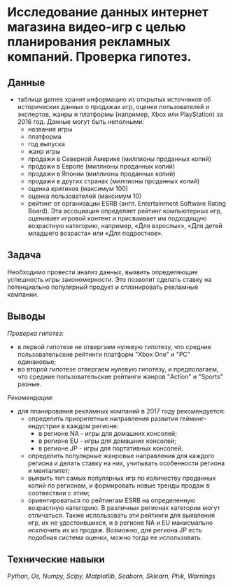 # Исследование данных интернет магазина видео-игр с целью планирования рекламных компаний. Проверка гипотез.

## Данные

- таблица games хранит информацию из открытых источников  об исторических данных о продажах игр, оценки пользователей и экспертов, жанры и платформы (например, Xbox или PlayStation) за 2016 год. Данные могут быть неполными:
  - название игры
  - платформа
  - год выпуска
  - жанр игры
  - продажи в Северной Америке (миллионы проданных копий)
  - продажи в Европе (миллионы проданных копий)
  - продажи в Японии (миллионы проданных копий)
  - продажи в других странах (миллионы проданных копий)
  - оценка критиков (максимум 100)
  - оценка пользователей (максимум 10)
  - рейтинг от организации ESRB (англ. Entertainment Software Rating Board). Эта ассоциация определяет рейтинг компьютерных игр, оценивает игровой контент и присваивает им подходящую возрастную категорию, например, «Для взрослых», «Для детей младшего возраста» или «Для подростков».

## Задача

Необходимо провести анализ данных, выявить определяющие успешность игры закономерности. Это позволит сделать ставку на потенциально популярный продукт и спланировать рекламные кампании.

## Выводы

*Проверка гипотез:*

- в первой гипотезе не отвергаем нулевую гипотезу, что средние пользовательские рейтинги платформ "Xbox One" и "PC" одинаковые;
- во второй гипотезе отвергаем нулевую гипотезу, и предполагаем, что средние пользовательские рейтинги жанров "Action" и "Sports" разные.

*Рекомендации:*
- для планирования рекламных компаний в 2017 году рекомендуется:
  - определить приоритетные направления развития гейминг-индустрии в каждом регионе:
    - в регионе NA - игры для домашних консолей;
    - в регионе EU - игры для домашних консолей;
    - в регионе JP - игры для портативных консолей.
  - определить популярные жанровые направления для каждого региона и делать ставку на них, учитывать особенности региона и менталитет;
  - выявить топ самых популярных игр по количеству проданных копий по регионам, и формировать новые тренды продаж в соотвествии с этим;
  - ориентироваться по рейтингам ESRB на определенную возрастную категорию. В различных регионах категории могут отличаться. Также использовать эти рейтинги для выявления игр, их не удостоившихся, и в регионе NA и EU макисмально исключить их из продаж. Возможно, для региона JP есть подобная система оценки, можно тогда ее использовать.

## Технические навыки
*Python, Os, Numpy, Scipy, Matplotlib, Seaborn, Sklearn, Phik, Warnings*
